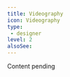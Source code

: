```yaml
---
title: Videography
icon: Videography
type:
 - designer
level: 2
alsoSee:
---
```


Content pending
